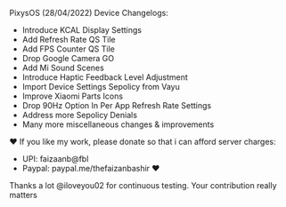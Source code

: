 PixysOS (28/04/2022) Device Changelogs:
- Introduce KCAL Display Settings
- Add Refresh Rate QS Tile
- Add FPS Counter QS Tile
- Drop Google Camera GO
- Add Mi Sound Scenes
- Introduce Haptic Feedback Level Adjustment
- Import Device Settings Sepolicy from Vayu
- Improve Xiaomi Parts Icons
- Drop 90Hz Option In Per App Refresh Rate Settings
- Address more Sepolicy Denials
- Many more miscellaneous changes & improvements

❤️ If you like my work, please donate so that i can afford server charges:
- UPI: faizaanb@fbl
- Paypal: paypal.me/thefaizanbashir ❤️

Thanks a lot @iloveyou02 for continuous testing. Your contribution really matters

